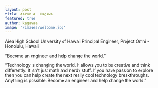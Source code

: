 ```yaml
---
layout: post
title: Aaron A. Kagawa
featured: true
author: kagawaa
image: '/images/welcome.jpg'
---
```


Aiea High School
University of Hawaii
Principal Engineer, Project Omni - Honolulu, Hawaii

“Become an engineer and help change the world.”

“Technology is changing the world. It allows you to be creative and think differently. It isn’t just math and nerdy stuff.  If you have passion to explore then you can help create the next really cool technology breakthroughs. Anything is possible. Become an engineer and help change the world.”
